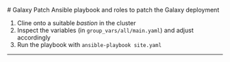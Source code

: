 # Galaxy Patch
Ansible playbook and roles to patch the Galaxy deployment

1.  Cline onto a suitable *bastion* in the cluster
1.  Inspect the variables (in `group_vars/all/main.yaml`) and adjust accordingly
1.  Run the playbook with `ansible-playbook site.yaml`

---

